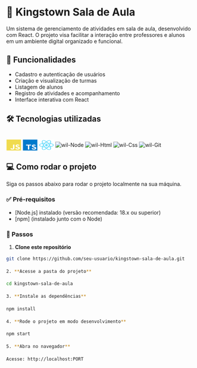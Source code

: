 # 👑 Kingstown Sala de Aula

Um sistema de gerenciamento de atividades em sala de aula, desenvolvido com React. O projeto visa facilitar a interação entre professores e alunos em um ambiente digital organizado e funcional.

## 🚀 Funcionalidades

- Cadastro e autenticação de usuários
- Criação e visualização de turmas
- Listagem de alunos
- Registro de atividades e acompanhamento
- Interface interativa com React

## 🛠️ Tecnologias utilizadas
<div style="display: inline_block"><br>
<img align="center" alt="wil-Js" height="30" width="40" src="https://raw.githubusercontent.com/devicons/devicon/master/icons/javascript/javascript-plain.svg">
<img align="center" alt="wil-Ts" height="30" width="40" src="https://raw.githubusercontent.com/devicons/devicon/master/icons/typescript/typescript-plain.svg">
<img align="center" alt="wil-React" height="30" width="40" src="https://raw.githubusercontent.com/devicons/devicon/master/icons/react/react-original.svg">
<img align="center" alt="wil-Node" height="30" width="40" src="https://cdn.jsdelivr.net/gh/devicons/devicon@latest/icons/nodejs/nodejs-original-wordmark.svg"/>
<img align="center" alt="wil-Html" height="30" width="40" src="https://cdn.jsdelivr.net/gh/devicons/devicon@latest/icons/html5/html5-original.svg"/>
<img align="center" alt="wil-Css" height="30" width="40" src="https://cdn.jsdelivr.net/gh/devicons/devicon@latest/icons/css3/css3-original.svg" />
<img align="center" alt="wil-Git" height="30" width="40" src="https://cdn.jsdelivr.net/gh/devicons/devicon@latest/icons/git/git-original.svg" />
</div>

## 💻 Como rodar o projeto

Siga os passos abaixo para rodar o projeto localmente na sua máquina.

### ✅ Pré-requisitos

- [Node.js] instalado (versão recomendada: 18.x ou superior)
- [npm] (instalado junto com o Node)

### 🚀 Passos

1. **Clone este repositório**

```bash
git clone https://github.com/seu-usuario/kingstown-sala-de-aula.git

2. **Acesse a pasta do projeto**

cd kingstown-sala-de-aula

3. **Instale as dependências**

npm install

4. **Rode o projeto em modo desenvolvimento**

npm start

5. **Abra no navegador**

Acesse: http://localhost:PORT


